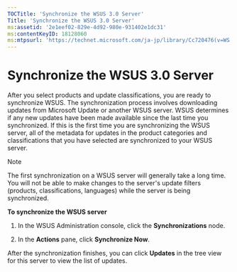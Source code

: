 ```yaml
---
TOCTitle: 'Synchronize the WSUS 3.0 Server'
Title: 'Synchronize the WSUS 3.0 Server'
ms:assetid: '2e1eef02-829e-4d92-980e-931402e1dc31'
ms:contentKeyID: 18128060
ms:mtpsurl: 'https://technet.microsoft.com/ja-jp/library/Cc720476(v=WS.10)'
---
```


Synchronize the WSUS 3.0 Server
===============================

After you select products and update classifications, you are ready to synchronize WSUS. The synchronization process involves downloading updates from Microsoft Update or another WSUS server. WSUS determines if any new updates have been made available since the last time you synchronized. If this is the first time you are synchronizing the WSUS server, all of the metadata for updates in the product categories and classifications that you have selected are synchronized to your WSUS server.

> [!NOTE]
> The first synchronization on a WSUS server will generally take a long time. You will not be able to make changes to the server's update filters (products, classifications, languages) while the server is being synchronized. 

**To synchronize the WSUS server**
1.  In the WSUS Administration console, click the **Synchronizations** node.

2.  In the **Actions** pane, click **Synchronize Now**.

After the synchronization finishes, you can click **Updates** in the tree view for this server to view the list of updates.

